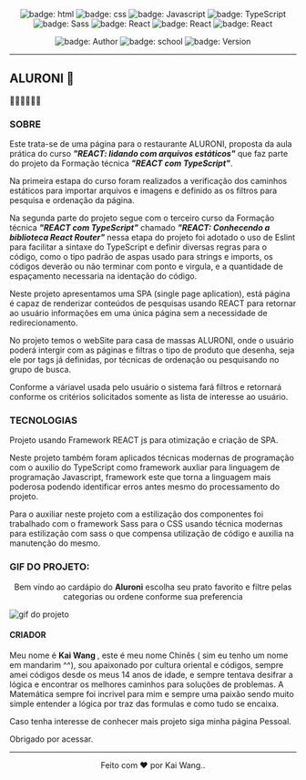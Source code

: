 <div align="center">

![badge: html](https://img.shields.io/badge/HTML-technology-red)
![badge: css](https://img.shields.io/badge/CSS-technology-lightblue)
![badge: Javascript](https://img.shields.io/badge/Javascript-technology-yellow)
![badge: TypeScript](https://img.shields.io/badge/TypeScript-Framework-blue)
![badge: Sass](https://img.shields.io/badge/Sass-Framework-pink)
![badge: React](https://img.shields.io/badge/React-Framework-darkblue)
![badge: React](https://img.shields.io/badge/React_Router-lib-lightgreen)
![badge: React](https://img.shields.io/badge/EsLint-lib-orange)

![badge: Author](https://img.shields.io/badge/Author-Kai-purple)
![badge: school](https://img.shields.io/badge/school-ALURA-blue)
![badge: Version](https://img.shields.io/badge/version-v.0.1-gray)

</div>
<hr>

## ALURONI :stew:

:construction::construction::construction::construction::construction::construction:

### SOBRE

Este trata-se de uma página para o restaurante ALURONI, proposta da aula prática do curso <strong><i>"REACT: lidando com arquivos estáticos"</i></strong> que faz parte do projeto da Formação técnica <strong><i>"REACT com TypeScript"</i></strong>.

Na primeira estapa do curso foram realizados a verificação dos caminhos estáticos para importar arquivos e imagens e definido as os filtros para pesquisa e ordenação da página.

Na segunda parte do projeto segue com o terceiro curso da Formação técnica <strong><i>"REACT com TypeScript"</i></strong> chamado <strong><i>"REACT: Conhecendo a biblioteca React Router"</i></strong> nessa etapa do projeto foi adotado o uso de Eslint para facilitar a sintaxe do TypeScript e definir diversas regras para o código, como o tipo padrão de aspas usado para strings e imports, os códigos deverão ou não terminar com ponto e virgula, e a quantidade de espaçamento necessaria na identação do código.

Neste projeto apresentamos uma SPA (single page aplication), está página é capaz de renderizar conteúdos de pesquisas usando REACT para retornar ao usuário informações em uma única página sem a necessidade de redirecionamento.

No projeto temos o webSite para casa de massas ALURONI, onde o usuário poderá intergir com as páginas e filtras o tipo de produto que desenha, seja ele por tags já definidas, por técnicas de ordenação ou pesquisando no grupo de busca.

Conforme a váriavel usada pelo usuário o sistema fará filtros e retornará conforme os critérios solicitados somente as lista de interesse ao usuário.


### TECNOLOGIAS
Projeto usando Framework REACT js para otimização e criação de SPA.

Neste projeto também foram aplicados técnicas modernas de programação com o auxilio do TypeScript como framework auxliar para linguagem de programação Javascript, framework este que torna a linguagem mais poderosa podendo identificar erros antes mesmo do processamento do projeto.

Para o auxiliar neste projeto com a estilização dos componentes foi trabalhado com o framework Sass para o CSS usando técnica modernas para estilização com sass o que compensa utilização de código e auxilia na manutenção do mesmo.

### GIF DO PROJETO: 

<p align="center">Bem vindo ao cardápio do <strong>Aluroni</strong> escolha seu prato favorito e filtre pelas categorias ou ordene conforme sua preferencia</p>

![gif do projeto](./public/assets/GIF/projeto.gif)

#### CRIADOR


Meu nome é <strong> Kai Wang </strong> , este é meu nome Chinês ( sim eu tenho um nome em mandarim ^^), sou apaixonado por cultura oriental e códigos, sempre amei códigos desde os meus 14 anos de idade, e sempre tentava desifrar a lógica e encontrar os melhores caminhos para soluções de problemas. A Matemática sempre foi incrivel para mim e sempre uma paixão sendo muito simple entender a lógica por traz das formulas e como tudo se encaixa.

Caso tenha interesse de conhecer mais projeto siga minha página Pessoal.

Obrigado por acessar.

<hr>
<div align="Center">

Feito com :heart: por Kai Wang..

</div>